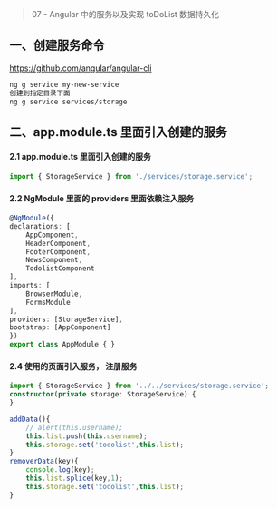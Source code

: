 > 07 - Angular 中的服务以及实现 toDoList 数据持久化



## 一、创建服务命令  

https://github.com/angular/angular-cli  

```bash
ng g service my-new-service
创建到指定目录下面
ng g service services/storage
```



## 二、app.module.ts 里面引入创建的服务  

#### 2.1 app.module.ts 里面引入创建的服务

```typescript
import { StorageService } from './services/storage.service';
```

#### 2.2 NgModule 里面的 providers 里面依赖注入服务

``` typescript
@NgModule({
declarations: [
	AppComponent,
	HeaderComponent,
	FooterComponent,
	NewsComponent,
	TodolistComponent
],
imports: [
	BrowserModule,
	FormsModule
],
providers: [StorageService],
bootstrap: [AppComponent]
})
export class AppModule { }
```

#### 2.4 使用的页面引入服务， 注册服务  

```typescript
import { StorageService } from '../../services/storage.service';
constructor(private storage: StorageService) {
}
```

```typescript
addData(){
	// alert(this.username);
	this.list.push(this.username);
	this.storage.set('todolist',this.list);
} 
removerData(key){
	console.log(key);
	this.list.splice(key,1);
	this.storage.set('todolist',this.list);
}
```

